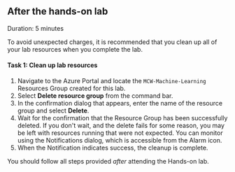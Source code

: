 ## After the hands-on lab

Duration: 5 minutes

To avoid unexpected charges, it is recommended that you clean up all of your lab resources when you complete the lab.

#### Task 1: Clean up lab resources

1. Navigate to the Azure Portal and locate the `MCW-Machine-Learning` Resources Group created for this lab.
2. Select **Delete resource group** from the command bar.
3. In the confirmation dialog that appears, enter the name of the resource group and select **Delete**.
4. Wait for the confirmation that the Resource Group has been successfully deleted. If you don't wait, and the delete fails for some reason, you may be left with resources running that were not expected. You can monitor using the Notifications dialog, which is accessible from the Alarm icon.
5. When the Notification indicates success, the cleanup is complete.

You should follow all steps provided *after* attending the Hands-on lab.





